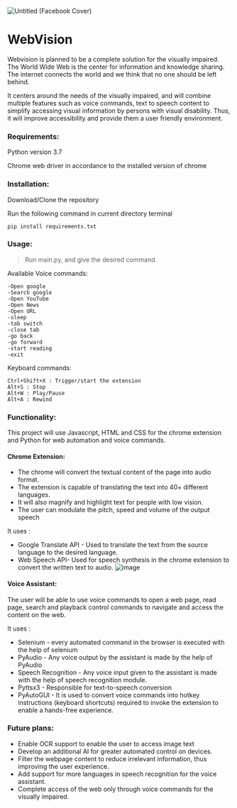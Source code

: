 ![Untitled (Facebook Cover)](https://user-images.githubusercontent.com/81071871/159799544-a86f4ed5-27c4-4554-81fe-10858fcde444.png)

# WebVision

Webvision is planned to be a complete solution for the visually impaired. The World Wide Web is the center for information and knowledge sharing. The internet connects the world and we think that no one should be left behind.

It centers around the needs of the visually impaired, and will combine multiple features such as voice commands, text to speech content to simplify accessing visual information by persons with visual disability. Thus, it will improve accessibility and provide them a user friendly environment.


### Requirements:
Python version 3.7

Chrome web driver in accordance to the installed version of chrome

### Installation:
Download/Clone the repository 

Run the following command in current directory terminal

```pip install requirements.txt```


### Usage:


> Run main.py, and give the desired command.

Available Voice commands:
```
-Open google
-Search google
-Open YouTube
-Open News
-Open URL
-sleep
-tab switch
-close tab
-go back
-go forward
-start reading
-exit
```

Keyboard commands:
```
Ctrl+Shift+X : Trigger/start the extension
Alt+S : Stop
Alt+W : Play/Pause
Alt+A : Rewind
```

### Functionality:
This project will use Javascript, HTML and CSS for the chrome extension and Python for web automation and voice commands.

#### Chrome Extension:
* The chrome will convert the textual content of the page into audio format.
* The extension is capable of translating the text into 40+ different languages.
* It will also magnify and highlight text for people with low vision.
* The user can modulate the pitch, speed and volume of the output speech 

It uses : 
* Google Translate API - Used to translate the text from the source language to the desired language.
* Web Speech API- Used for speech synthesis in the chrome extension to convert the written text to audio.
![image](https://user-images.githubusercontent.com/81071871/159798979-f5535251-34ca-4d7f-8f8d-91cbc9fcc5bd.png)
#### Voice Assistant:
The user will be able to use voice commands to open a web page, read page, search and playback control commands to navigate and access the content on the web.

It uses : 
* Selenium - every automated command in the browser is executed with the help of selenium
* PyAudio - Any voice output by the assistant is made by the help of PyAudio
* Speech Recognition - Any voice input given to the assistant is made with the help of speech recognition module.
* Pyttsx3 - Responsible for text-to-speech conversion
* PyAutoGUI - It is used to convert voice commands into hotkey instructions (keyboard shortcuts) required to invoke the extension to enable a hands-free experience.
  
  

### Future plans:

* Enable OCR support to enable the user to access image text
* Develop an additional AI for greater automated control on devices.
* Filter the webpage content to reduce irrelevant information, thus improving the user experience.
* Add support for more languages in speech recognition for the voice assistant.
* Complete access of the web only through voice commands for the visually impaired.
